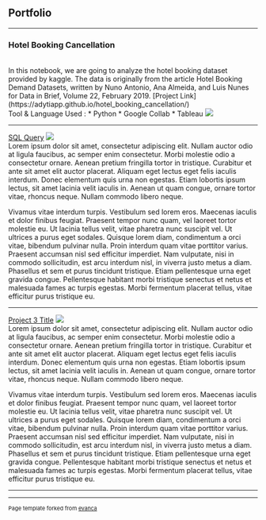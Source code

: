 ## Portfolio

---

### Hotel Booking Cancellation

<br>
In this notebook, we are going to analyze the hotel booking dataset provided by kaggle. The data is originally from the article Hotel Booking Demand Datasets, written by Nuno Antonio, Ana Almeida, and Luis Nunes for Data in Brief, Volume 22, February 2019. [Project Link](https://adytiapp.github.io/hotel_booking_cancellation/)
<br>
Tool & Language Used :
* Python
* Google Collab
* Tableau
<img src="images/dummy_thumbnail.jpg?raw=true"/>

---
[SQL Query](/pdf/sample_presentation.pdf)
<img src="images/dummy_thumbnail.jpg?raw=true"/>
<br>
Lorem ipsum dolor sit amet, consectetur adipiscing elit. Nullam auctor odio at ligula faucibus, ac semper enim consectetur. Morbi molestie odio a consectetur ornare. Aenean pretium fringilla tortor in tristique. Curabitur et ante sit amet elit auctor placerat. Aliquam eget lectus eget felis iaculis interdum. Donec elementum quis urna non egestas. Etiam lobortis ipsum lectus, sit amet lacinia velit iaculis in. Aenean ut quam congue, ornare tortor vitae, rhoncus neque. Nullam commodo libero neque.

Vivamus vitae interdum turpis. Vestibulum sed lorem eros. Maecenas iaculis et dolor finibus feugiat. Praesent tempor nunc quam, vel laoreet tortor molestie eu. Ut lacinia tellus velit, vitae pharetra nunc suscipit vel. Ut ultrices a purus eget sodales. Quisque lorem diam, condimentum a orci vitae, bibendum pulvinar nulla. Proin interdum quam vitae porttitor varius. Praesent accumsan nisl sed efficitur imperdiet. Nam vulputate, nisi in commodo sollicitudin, est arcu interdum nisl, in viverra justo metus a diam. Phasellus et sem et purus tincidunt tristique. Etiam pellentesque urna eget gravida congue. Pellentesque habitant morbi tristique senectus et netus et malesuada fames ac turpis egestas. Morbi fermentum placerat tellus, vitae efficitur purus tristique eu.

---
[Project 3 Title](http://example.com/)
<img src="images/dummy_thumbnail.jpg?raw=true"/>
<br>
Lorem ipsum dolor sit amet, consectetur adipiscing elit. Nullam auctor odio at ligula faucibus, ac semper enim consectetur. Morbi molestie odio a consectetur ornare. Aenean pretium fringilla tortor in tristique. Curabitur et ante sit amet elit auctor placerat. Aliquam eget lectus eget felis iaculis interdum. Donec elementum quis urna non egestas. Etiam lobortis ipsum lectus, sit amet lacinia velit iaculis in. Aenean ut quam congue, ornare tortor vitae, rhoncus neque. Nullam commodo libero neque.

Vivamus vitae interdum turpis. Vestibulum sed lorem eros. Maecenas iaculis et dolor finibus feugiat. Praesent tempor nunc quam, vel laoreet tortor molestie eu. Ut lacinia tellus velit, vitae pharetra nunc suscipit vel. Ut ultrices a purus eget sodales. Quisque lorem diam, condimentum a orci vitae, bibendum pulvinar nulla. Proin interdum quam vitae porttitor varius. Praesent accumsan nisl sed efficitur imperdiet. Nam vulputate, nisi in commodo sollicitudin, est arcu interdum nisl, in viverra justo metus a diam. Phasellus et sem et purus tincidunt tristique. Etiam pellentesque urna eget gravida congue. Pellentesque habitant morbi tristique senectus et netus et malesuada fames ac turpis egestas. Morbi fermentum placerat tellus, vitae efficitur purus tristique eu.

---




---
<p style="font-size:11px">Page template forked from <a href="https://github.com/evanca/quick-portfolio">evanca</a></p>
<!-- Remove above link if you don't want to attibute -->
